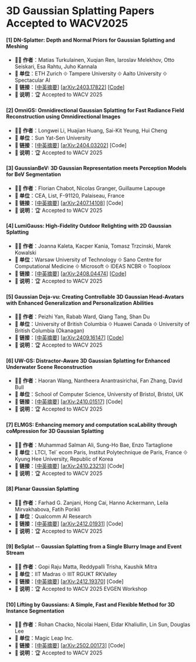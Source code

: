 # 3D Gaussian Splatting Papers Accepted to WACV2025

#### [1] DN-Splatter: Depth and Normal Priors for Gaussian Splatting and Meshing
- **🧑‍🔬 作者**：Matias Turkulainen, Xuqian Ren, Iaroslav Melekhov, Otto Seiskari, Esa Rahtu, Juho Kannala
- **🏫 单位**：ETH Zurich ⟐ Tampere University ⟐ Aalto University ⟐ Spectacular AI
- **🔗 链接**：[[中英摘要](../abs/2403.17822.md)] [[arXiv:2403.17822](https://arxiv.org/abs/2403.17822)] [[Code](https://github.com/maturk/dn-splatter)]
- **📝 说明**：🏆 Accepted to WACV 2025

#### [2] OmniGS: Omnidirectional Gaussian Splatting for Fast Radiance Field Reconstruction using Omnidirectional Images
- **🧑‍🔬 作者**：Longwei Li, Huajian Huang, Sai-Kit Yeung, Hui Cheng
- **🏫 单位**：Sun Yat-Sen University
- **🔗 链接**：[[中英摘要](../abs/2404.03202.md)] [[arXiv:2404.03202](https://arxiv.org/abs/2404.03202)] [Code]
- **📝 说明**：🏆 Accepted to WACV 2025

#### [3] GaussianBeV: 3D Gaussian Representation meets Perception Models for BeV Segmentation
- **🧑‍🔬 作者**：Florian Chabot, Nicolas Granger, Guillaume Lapouge
- **🏫 单位**：CEA, List, F-91120, Palaiseau, France
- **🔗 链接**：[[中英摘要](../abs/2407.14108.md)] [[arXiv:2407.14108](https://arxiv.org/abs/2407.14108)] [Code]
- **📝 说明**：🏆 Accepted to WACV 2025

#### [4] LumiGauss: High-Fidelity Outdoor Relighting with 2D Gaussian Splatting
- **🧑‍🔬 作者**：Joanna Kaleta, Kacper Kania, Tomasz Trzcinski, Marek Kowalski
- **🏫 单位**：Warsaw University of Technology ⟐ Sano Centre for Computational Medicine ⟐ Microsoft ⟐ IDEAS NCBR ⟐ Tooploox
- **🔗 链接**：[[中英摘要](../abs/2408.04474.md)] [[arXiv:2408.04474](https://arxiv.org/abs/2408.04474)] [[Code](https://github.com/joaxkal/lumigauss)]
- **📝 说明**：🏆 Accepted to WACV 2025

#### [5] Gaussian Deja-vu: Creating Controllable 3D Gaussian Head-Avatars with Enhanced Generalization and Personalization Abilities
- **🧑‍🔬 作者**：Peizhi Yan, Rabab Ward, Qiang Tang, Shan Du
- **🏫 单位**：University of British Columbia ⟐ Huawei Canada ⟐ University of British Columbia (Okanagan)
- **🔗 链接**：[[中英摘要](../abs/2409.16147.md)] [[arXiv:2409.16147](https://arxiv.org/abs/2409.16147)] [[Code](https://github.com/PeizhiYan/gaussian-dejavu)]
- **📝 说明**：🏆 Accepted to WACV 2025

#### [6] UW-GS: Distractor-Aware 3D Gaussian Splatting for Enhanced Underwater Scene Reconstruction
- **🧑‍🔬 作者**：Haoran Wang, Nantheera Anantrasirichai, Fan Zhang, David Bull
- **🏫 单位**：School of Computer Science, University of Bristol, Bristol, UK
- **🔗 链接**：[[中英摘要](./abs/2410.01517.md)] [[arXiv:2410.01517](https://arxiv.org/abs/2410.01517)] [Code]
- **📝 说明**：🏆 Accepted to WACV 2025

#### [7] ELMGS: Enhancing memory and computation scaLability through coMpression for 3D Gaussian Splatting
- **🧑‍🔬 作者**：Muhammad Salman Ali, Sung-Ho Bae, Enzo Tartaglione
- **🏫 单位**：LTCI, Tel´ ecom Paris, Institut Polytechnique de Paris, France ⟐ Kyung Hee University, Republic of Korea
- **🔗 链接**：[[中英摘要](../abs/2410.23213.md)] [[arXiv:2410.23213](https://arxiv.org/abs/2410.23213)] [Code]
- **📝 说明**：🏆 Accepted to WACV 2025

#### [8] Planar Gaussian Splatting
- **🧑‍🔬 作者**：Farhad G. Zanjani, Hong Cai, Hanno Ackermann, Leila Mirvakhabova, Fatih Porikli
- **🏫 单位**：Qualcomm AI Research
- **🔗 链接**：[[中英摘要](../abs/2412.01931.md)] [[arXiv:2412.01931](https://arxiv.org/abs/2412.01931)] [Code]
- **📝 说明**：🏆 Accepted to WACV 2025

#### [9] BeSplat -- Gaussian Splatting from a Single Blurry Image and Event Stream
- **🧑‍🔬 作者**：Gopi Raju Matta, Reddypalli Trisha, Kaushik Mitra
- **🏫 单位**：IIT Madras ⟐ IIIT RGUKT RKValley
- **🔗 链接**：[[中英摘要](./abs/2412.19370.md)] [[arXiv:2412.19370](https://arxiv.org/abs/2412.19370)] [Code]
- **📝 说明**：🏆 Accepted to WACV 2025 EVGEN Workshop

#### [10] Lifting by Gaussians: A Simple, Fast and Flexible Method for 3D Instance Segmentation
- **🧑‍🔬 作者**：Rohan Chacko, Nicolai Haeni, Eldar Khaliullin, Lin Sun, Douglas Lee
- **🏫 单位**：Magic Leap Inc.
- **🔗 链接**：[[中英摘要](./abs/2502.00173.md)] [[arXiv:2502.00173](https://arxiv.org/abs/2502.00173)] [Code]
- **📝 说明**：🏆 Accepted to WACV 2025
